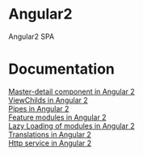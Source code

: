 # Angular2
Angular2 SPA

# Documentation

<a href="https://mirkomaggioni.com/2017/01/01/master-detail-component-in-angular-2/">Master-detail component in Angular 2</a><br/>
<a href="https://mirkomaggioni.com/2017/01/14/viewchilds-in-angular2/">ViewChilds in Angular 2</a><br/>
<a href="https://mirkomaggioni.com/2017/01/28/pipes-in-angular-2/">Pipes in Angular 2</a><br/>
<a href="https://mirkomaggioni.com/2017/02/12/feature-modules-in-angular-2/">Feature modules in Angular 2</a><br/>
<a href="https://mirkomaggioni.com/2017/02/25/lazy-loading-of-modules-in-angular-2/">Lazy Loading of modules in Angular 2</a><br/>
<a href="https://mirkomaggioni.com/2017/03/18/translations-in-angular-2/">Translations in Angular 2</a><br/>
<a href="https://mirkomaggioni.com/2017/04/01/http-service-in-angular-2/">Http service in Angular 2</a>
